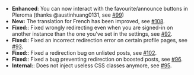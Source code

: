 * **Enhanced**: You can now interact with the favourite/announce buttons in Pleroma (thanks @austinhuang0131, see [#99](https://github.com/rugk/mastodon-simplified-federation/pull/99))
* **New:** The translation for French has been improved, see [#108](https://github.com/rugk/mastodon-simplified-federation/pull/108).
* **Fixed:**: Fixed wrongly redirecting even when you are signed-in on another instance than the one you've set in the settings, see [#92](https://github.com/rugk/mastodon-simplified-federation/issues/92).
* **Fixed:**: Fixed an incorrect redirection error on certain profile pages, see [#93](https://github.com/rugk/mastodon-simplified-federation/issues/93).
* **Fixed:**: Fixed a redirection bug on unlisted posts, see [#102](https://github.com/rugk/mastodon-simplified-federation/pull/102).
* **Fixed:**: Fixed a bug preventing redirection on boosted posts, see [#96](https://github.com/rugk/mastodon-simplified-federation/issues/96).
* **Internal:**: Does not inject useless CSS classes anymore, see [#95](https://github.com/rugk/mastodon-simplified-federation/issues/95).
